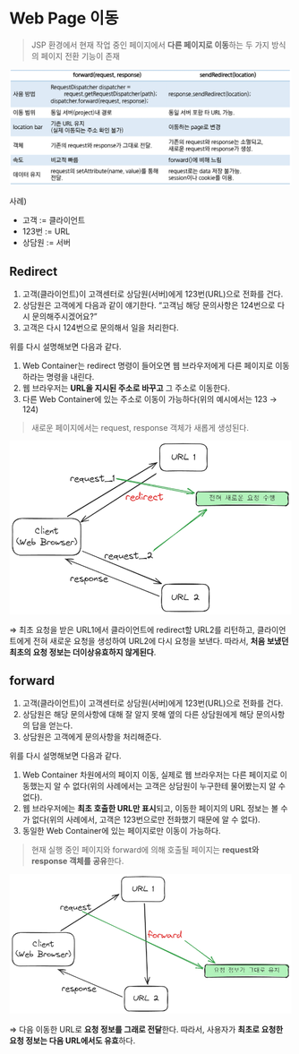 # Web Page 이동

> JSP 환경에서 현재 작업 중인 페이지에서 **다른 페이지로 이동**하는 두 가지 방식의 페이지 전환 기능이 존재

![Untitled](images/jsp08.png)

사례)

- 고객 := 클라이언트
- 123번 := URL
- 상담원 := 서버

## Redirect

1. 고객(클라이언트)이 고객센터로 상담원(서버)에게 123번(URL)으로 전화를 건다.
2. 상담원은 고객에게 다음과 같이 얘기한다. “고객님 해당 문의사항은 124번으로 다시 문의해주시겠어요?”
3. 고객은 다시 124번으로 문의해서 일을 처리한다.

위를 다시 설명해보면 다음과 같다.

1. Web Container는 redirect 명령이 들어오면 웹 브라우저에게 다른 페이지로 이동하라는 명령을 내린다.
2. 웹 브라우저는 **URL을 지시된 주소로 바꾸고** 그 주소로 이동한다.
3. 다른 Web Container에 있는 주소로 이동이 가능하다(위의 예시에서는 123 → 124)

> 새로운 페이지에서는 request, response 객체가 새롭게 생성된다.

![Untitled](images/jsp09.png)

⇒ 최초 요청을 받은 URL1에서 클라이언트에 redirect할 URL2를 리턴하고, 클라이언트에게 전혀 새로운 요청을 생성하여 URL2에 다시 요청을 보낸다. 따라서, **처음 보냈던 최초의 요청 정보는 더이상유효하지 않게된다**.

## forward

1. 고객(클라이언트)이 고객센터로 상담원(서버)에게 123번(URL)으로 전화를 건다.
2. 상담원은 해당 문의사항에 대해 잘 알지 못해 옆의 다른 상담원에게 해당 문의사항의 답을 얻는다.
3. 상담원은 고객에게 문의사항을 처리해준다.

위를 다시 설명해보면 다음과 같다.

1. Web Container 차원에서의 페이지 이동, 실제로 웹 브라우저는 다른 페이지로 이동했는지 알 수 없다(위의 사례에서는 고객은 상담원이 누구한테 물어봤는지 알 수 없다).
2. 웹 브라우저에는 **최초 호출한 URL만 표시**되고, 이동한 페이지의 URL 정보는 볼 수가 없다(위의 사례에서, 고객은 123번으로만 전화했기 때문에 알 수 없다).
3. 동일한 Web Container에 있는 페이지로만 이동이 가능하다.

> 현재 실행 중인 페이지와 forward에 의해 호출될 페이지는 **request와 response 객체를 공유**한다.

![Untitled](images/jsp10.png)

⇒ 다음 이동한 URL로 **요청 정보를 그래로 전달**한다. 따라서, 사용자가 **최초로 요청한 요청 정보는 다음 URL에서도 유효**하다.
